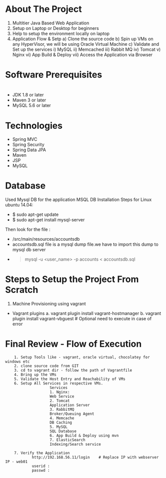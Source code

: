 # About The Project

1. Multitier Java Based Web Application 
2. Setup on Laptop or Desktop for beginners
3. Help to setup the environment locally on laptop
4. Application Flow & Setp 
        a) Clone the source code
        b) Spin up VMs on any HyperVisor, we will be using Oracle Virtual Machine
        c) Validate and Set up the services 
            i)      MySQL
            ii)     Memcached
            iii)    Rabbit MQ
            iv)     Tomcat 
            v)      Nginx 
            vi)     App Build & Deploy
            vii)    Access the Application via Browser


# Software Prerequisites
#
- JDK 1.8 or later
- Maven 3 or later
- MySQL 5.6 or later

# Technologies 
- Spring MVC
- Spring Security
- Spring Data JPA
- Maven
- JSP
- MySQL

# Database
Used Mysql DB for the application
MSQL DB Installation Steps for Linux ubuntu 14.04:
- $ sudo apt-get update
- $ sudo apt-get install mysql-server

Then look for the file :
- /src/main/resources/accountsdb
- accountsdb.sql file is a mysql dump file.we have to import this dump to mysql db server
- > mysql -u <user_name> -p accounts < accountsdb.sql

# Steps to Setup the Project From Scratch
1. Machine Provisioning using vagrant
- Vagrant plugins
a. vagrant plugin install vagrant-hostmanager
b. vagrant plugin install vagrant-vbguest   # Optional need to execute in case of error

# Final Review - Flow of Execution 
        1. Setup Tools like - vagrant, oracle virtual, chocolatey for windows etc
        2. clone source code from GIT
        3. cd to vagrant dir - follow the path of Vagrantfile
        4. Bring up the VMs  
        5. Validate the Host Entry and Reachability of VMs
        6. Setup All Services in respective VMs.  
                        Services
                        1. Nginx:
                        Web Service
                        2. Tomcat
                        Application Server
                        3. RabbitMQ
                        Broker/Queuing Agent
                        4. Memcache
                        DB Caching
                        5. MySQL
                        SQL Database 
                        6. App Build & Deploy using mvn
                        7. ElasticSearch
                        Indexing/Search service

        7. Verify the Application 
                http://192.168.56.11/login    # Replace IP with webserver IP - web01
                userid : 
                passwd : 
                 
